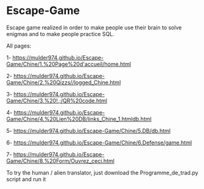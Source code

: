 # Escape-Game

Escape game realized in order to make people use their brain to solve enigmas and to make people practice SQL.

All pages:

1- https://mulder974.github.io/Escape-Game/Chine/1.%20Page%20d'accueil/home.html

2- https://mulder974.github.io/Escape-Game/Chine/2.%20Qizzs//logged_Chine.html

3- https://mulder974.github.io/Escape-Game/Chine/3.%20!.;/QR%20code.html

4- https://mulder974.github.io/Escape-Game/Chine/4.%20Lien%20DB/links_Chine_1.htmldb.html

5- https://mulder974.github.io/Escape-Game/Chine/5.DB/db.html

6- https://mulder974.github.io/Escape-Game/Chine/6.Defense/game.html

7- https://mulder974.github.io/Escape-Game/Chine/8.%20Form/Ouvrez_ceci.html



To try the human / alien translator, just download the Programme_de_trad.py script and run it

